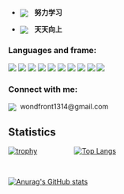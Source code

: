 <ul>
  <li>
    <p>
      <img src="https://img.icons8.com/nolan/100/hardworking--v1.png" align="center"/><strong>&nbsp;&nbsp;&nbsp;&nbsp;努力学习</strong>
    </p>
  </li>
  <li>
    <img src="https://img.icons8.com/external-vitaliy-gorbachev-blue-vitaly-gorbachev/100/000000/external-grow-up-infographic-elements-vitaliy-gorbachev-blue-vitaly-gorbachev.png" align="center"/><strong>&nbsp;&nbsp;&nbsp;&nbsp;天天向上</strong> 
  </li>
</ul>

### Languages and frame:

<p align="left">
  <img src="https://img.icons8.com/office/30/000000/html-filetype.png"/>
  <img src="https://img.icons8.com/external-prettycons-lineal-color-prettycons/30/26e07f/external-css-web-seo-prettycons-lineal-color-prettycons.png"/>
  <img src="https://img.icons8.com/dusk/32/26e07f/javascript.png"/>
  <img src="https://img.icons8.com/color/30/26e07f/typescript.png"/>
  <img src="https://img.icons8.com/color/30/000000/dart.png"/>
  <img src="https://img.icons8.com/fluency/30/26e07f/node-js.png"/>
  <img src="https://img.icons8.com/office/30/000000/react.png"/>
  <img src="https://img.icons8.com/color/30/26e07f/vue-js.png"/>
  <img src="https://img.icons8.com/color/30/000000/flutter.png"/>
  <img src="https://img.icons8.com/dusk/30/000000/webpack.png"/>
</p>

### Connect with me:

<p align="left">
<img src="https://img.icons8.com/fluency/28/000000/gmail-new.png" align="center"/>&nbsp; wondfront1314@gmail.com
</p>
<h2>Statistics</h2>
<p>
  
  [![trophy](https://github-profile-trophy.vercel.app/?username=lqd1434&theme=onedark&column=3)](https://github.com/lqd1434/github-profile-trophy)
  &nbsp;&nbsp;&nbsp;&nbsp;&nbsp;&nbsp;&nbsp;&nbsp;&nbsp;&nbsp;&nbsp;&nbsp;&nbsp;&nbsp;&nbsp;&nbsp;&nbsp;
  <nobr/>
  [![Top Langs](https://github-readme-stats.vercel.app/api/top-langs/?username=lqd1434&theme=radical&hide=dart&langs_count=6)](https://github.com/lqd1434/github-readme-stats)
  
</p>

<br/>

[![Anurag's GitHub stats](https://github-readme-stats.vercel.app/api?username=lqd1434&count_private=true&show_icons=true&theme=radical&border_radius=15)](https://github.com/anuraghazra/github-readme-stats)<span>&nbsp;&nbsp;&nbsp;&nbsp;&nbsp;&nbsp;&nbsp;&nbsp;&nbsp;&nbsp;&nbsp;&nbsp;&nbsp;&nbsp;&nbsp;</span><br>







